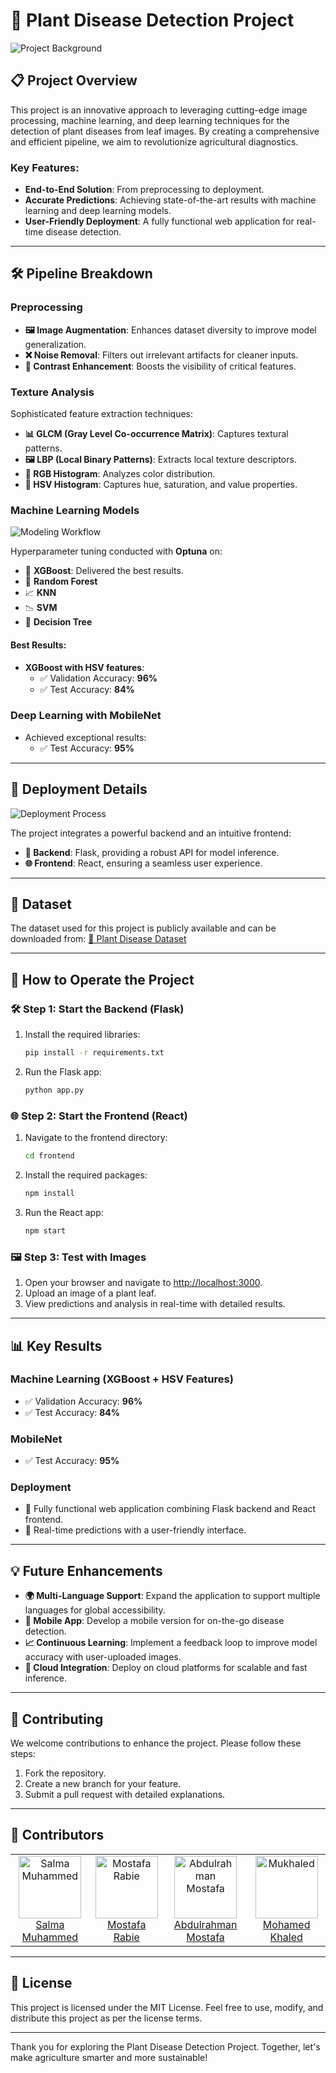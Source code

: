 # **🌱 Plant Disease Detection Project**

![Project Background](readme_background.jpg)

## 📋 Project Overview

This project is an innovative approach to leveraging cutting-edge image processing, machine learning, and deep learning techniques for the detection of plant diseases from leaf images. By creating a comprehensive and efficient pipeline, we aim to revolutionize agricultural diagnostics.

### Key Features:
- **End-to-End Solution**: From preprocessing to deployment.
- **Accurate Predictions**: Achieving state-of-the-art results with machine learning and deep learning models.
- **User-Friendly Deployment**: A fully functional web application for real-time disease detection.

---

## 🛠️ Pipeline Breakdown

### Preprocessing
- **🖼️ Image Augmentation**: Enhances dataset diversity to improve model generalization.
- **❌ Noise Removal**: Filters out irrelevant artifacts for cleaner inputs.
- **🌟 Contrast Enhancement**: Boosts the visibility of critical features.

### Texture Analysis
Sophisticated feature extraction techniques:
- **📊 GLCM (Gray Level Co-occurrence Matrix)**: Captures textural patterns.
- **🖼️ LBP (Local Binary Patterns)**: Extracts local texture descriptors.
- **🌈 RGB Histogram**: Analyzes color distribution.
- **🎨 HSV Histogram**: Captures hue, saturation, and value properties.

### Machine Learning Models

![Modeling Workflow](Modeling_image.jpeg)

Hyperparameter tuning conducted with **Optuna** on:
- 🌟 **XGBoost**: Delivered the best results.
- 🌳 **Random Forest**
- 📈 **KNN**
- 📉 **SVM**
- 🌲 **Decision Tree**

#### Best Results:
- **XGBoost with HSV features**:
  - ✅ Validation Accuracy: **96%**
  - ✅ Test Accuracy: **84%**

### Deep Learning with MobileNet
- Achieved exceptional results:
  - ✅ Test Accuracy: **95%**

---

## 🚀 Deployment Details

![Deployment Process](Deployment_image.PNG)

The project integrates a powerful backend and an intuitive frontend:
- **🔧 Backend**: Flask, providing a robust API for model inference.
- **🌐 Frontend**: React, ensuring a seamless user experience.

---

## 📂 Dataset

The dataset used for this project is publicly available and can be downloaded from:
[🔗 Plant Disease Dataset](https://www.kaggle.com/datasets/rashikrahmanpritom/plant-disease-recognition-dataset)

---

## 🚀 How to Operate the Project

### 🛠️ Step 1: Start the Backend (Flask)
1. Install the required libraries:
   ```bash
   pip install -r requirements.txt
   ```
2. Run the Flask app:
   ```bash
   python app.py
   ```

### 🌐 Step 2: Start the Frontend (React)
1. Navigate to the frontend directory:
   ```bash
   cd frontend
   ```
2. Install the required packages:
   ```bash
   npm install
   ```
3. Run the React app:
   ```bash
   npm start
   ```

### 🖼️ Step 3: Test with Images
1. Open your browser and navigate to [http://localhost:3000](http://localhost:3000).
2. Upload an image of a plant leaf.
3. View predictions and analysis in real-time with detailed results.

---

## 📊 Key Results

### Machine Learning (XGBoost + HSV Features)
- ✅ Validation Accuracy: **96%**
- ✅ Test Accuracy: **84%**

### MobileNet
- ✅ Test Accuracy: **95%**

### Deployment
- 🌟 Fully functional web application combining Flask backend and React frontend.
- 🌟 Real-time predictions with a user-friendly interface.

---

## 💡 Future Enhancements

- **🌍 Multi-Language Support**: Expand the application to support multiple languages for global accessibility.
- **📱 Mobile App**: Develop a mobile version for on-the-go disease detection.
- **📈 Continuous Learning**: Implement a feedback loop to improve model accuracy with user-uploaded images.
- **🌟 Cloud Integration**: Deploy on cloud platforms for scalable and fast inference.

---

## 🤝 Contributing

We welcome contributions to enhance the project. Please follow these steps:
1. Fork the repository.
2. Create a new branch for your feature.
3. Submit a pull request with detailed explanations.

---

## 👥 Contributors

<table>
  <tr>
    <td align="center">
      <img src="https://avatars.githubusercontent.com/salmamuhammede" width="100px;" alt="Salma Muhammed"/>
      <br />
      <a href="https://github.com/salmamuhammede">Salma Muhammed</a>
    </td>
    <td align="center">
      <img src="https://avatars.githubusercontent.com/mostafarabie5" width="100px;" alt="Mostafa Rabie"/>
      <br />
      <a href="https://github.com/mostafarabie5">Mostafa Rabie</a>
    </td>
    <td align="center">
      <img src="https://avatars.githubusercontent.com/Abdulrahman-Mostafa10" width="100px;" alt="Abdulrahman Mostafa"/>
      <br />
      <a href="https://github.com/Abdulrahman-Mostafa10">Abdulrahman Mostafa</a>
    </td>
    <td align="center">
      <img src="https://avatars.githubusercontent.com/mukhaledd" width="100px;" alt="Mukhaled"/>
      <br />
      <a href="https://github.com/mukhaledd">Mohamed Khaled</a>
    </td>
  </tr>
</table>

---

## 📝 License

This project is licensed under the MIT License. Feel free to use, modify, and distribute this project as per the license terms.

---

Thank you for exploring the Plant Disease Detection Project. Together, let's make agriculture smarter and more sustainable!

